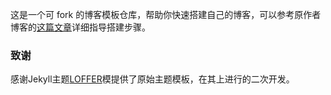 这是一个可 fork 的博客模板仓库，帮助你快速搭建自己的博客，可以参考原作者博客的[这篇文章]( https://lemonchann.github.io/create_blog_with_github_pages/ )详细指导搭建步骤。


### 致谢

感谢Jekyll主题[LOFFER](https://fromendworld.github.io/LOFFER/)模提供了原始主题模板，在其上进行的二次开发。

